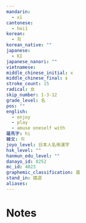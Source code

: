 ```yaml
---
mandarin:
  - xī
cantonese:
  - hei1
korean:
  - 희
korean_native: ""
japanese:
  - KI
japanese_nanori: ""
vietnamese:
middle_chinese_initial: x
middle_chinese_final: ɨ
stroke_count: 15
radical: 女
skip_number: 1-3-12
grade_level: 名
pos: ""
english:
  - enjoy
  - play
  - amuse oneself with
羅馬字: hi
韓文: 히
joyo_level: 日本人名用漢字
hsk_level: ""
hanmun_edu_level: ""
danayo_id: 8252
mc_id: 4023
graphemic_classification: 喜
stand_in: 嬉遊
aliases:
---
```


# Notes
